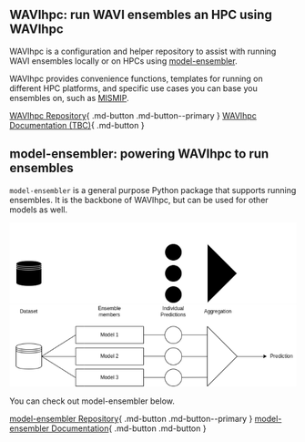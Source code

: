 ## WAVIhpc: run WAVI ensembles an HPC using WAVIhpc

WAVIhpc is a configuration and helper repository to assist with running WAVI ensembles locally or on
HPCs using [model-ensembler](https://github.com/environmental-forecasting/model-ensembler).

WAVIhpc provides convenience functions, templates for running on different HPC platforms, and
specific use cases you can base you ensembles on, such as [MISMIP](https://tc.copernicus.org/articles/14/2283/2020/).

[WAVIhpc Repository](https://github.com/alextbradley/WAVIhpc){ .md-button .md-button--primary }
[WAVIhpc Documentation (TBC)](#){ .md-button }

## model-ensembler: powering WAVIhpc to run ensembles

`model-ensembler` is a general purpose Python package that supports running ensembles. It is the
backbone of WAVIhpc, but can be used for other models as well. 

![Simple diagram of an ensemble](https://raw.githubusercontent.com/environmental-forecasting/model-ensembler/refs/heads/main/docs/images/ensemble.drawio.png#only-dark)
![Simple diagram of an ensemble](https://raw.githubusercontent.com/environmental-forecasting/model-ensembler/refs/heads/main/docs/images/ensemble.drawio.light.png#only-light)

You can check out model-ensembler below.

[model-ensembler Repository](https://github.com/environmental-forecasting/model-ensembler){ .md-button .md-button--primary }
[model-ensembler Documentation](https://model-ensembler.readthedocs.io/en/latest/){ .md-button .md-button }
